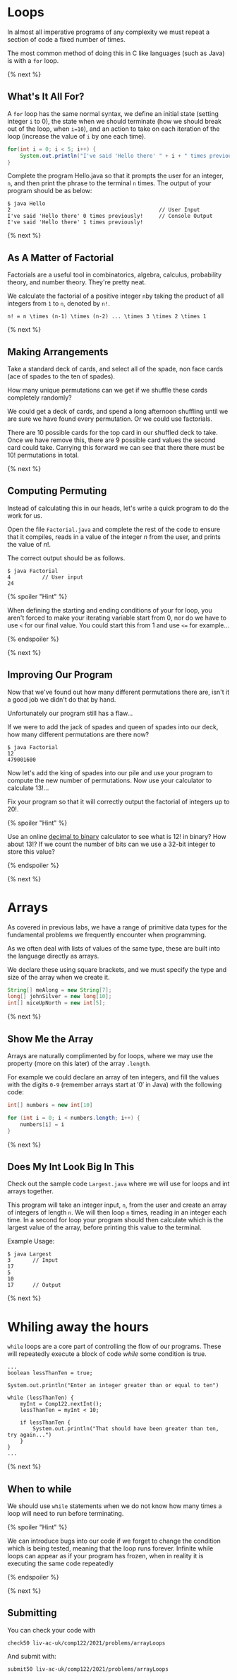 # Loops

In almost all imperative programs of any complexity we must repeat a section of code a fixed number of times.

The most common method of doing this in C like languages (such as Java) is with a `for` loop.

{% next %}

## What's It All For?

A `for` loop has the same normal syntax, we define an initial state (setting integer `i` to 0), the state when we should terminate (how we should break out of the loop, when `i=10`), and an action to take on each iteration of the loop (increase the value of `i` by one each time).

```java
for(int i = 0; i < 5; i++) {
    System.out.println("I've said 'Hello there' " + i + " times previously!");
}
```

Complete the program Hello.java so that it prompts the user for an integer, `n`, and then print the phrase to the terminal `n` times. The output of your program should be as below:

```
$ java Hello
2                                               // User Input
I've said 'Hello there' 0 times previously!     // Console Output
I've said 'Hello there' 1 times previously!
```

{% next %}

## As A Matter of Factorial

Factorials are a useful tool in combinatorics, algebra, calculus, probability theory, and number theory. They're pretty neat.

We calculate the factorial of a positive integer `n`by taking the product of all integers from `1` to `n`, denoted by `n!`.

`n! = n \times (n-1) \times (n-2) ... \times 3 \times 2 \times 1`

{% next %}

## Making Arrangements

Take a standard deck of cards, and select all of the spade, non face cards (ace of spades to the ten of spades).

How many unique permutations can we get if we shuffle these cards completely randomly?

We could get a deck of cards, and spend a long afternoon shuffling until we are sure we have found every permutation. Or we could use factorials.

There are $`10`$ possible cards for the top card in our shuffled deck to take. Once we have remove this, there are $`9`$ possible card values the second card could take. Carrying this forward we can see that there there must be $`10!`$ permutations in total.

{% next %}

## Computing Permuting

Instead of calculating this in our heads, let's write a quick program to do the work for us.

Open the file `Factorial.java` and complete the rest of the code to ensure that it compiles, reads in a value of the integer $`n`$ from the user, and prints the value of $`n!`$.

The correct output should be as follows.

```
$ java Factorial
4          // User input
24
```

{% spoiler "Hint" %}

When defining the starting and ending conditions of your for loop, you aren't forced to make your iterating variable start from 0, nor do we have to use `<` for our final value. You could start this from $`1`$ and use `<=` for example...

{% endspoiler %}

{% next %}

## Improving Our Program

Now that we've found out how many different permutations there are, isn't it a good job we didn't do that by hand.

Unfortunately our program still has a flaw...

If we were to add the jack of spades and queen of spades into our deck, how many different permutations are there now?

```
$ java Factorial
12
479001600
```

Now let's add the king of spades into our pile and use your program to compute the new number of permutations. Now use your calculator to calculate $`13!`$...

Fix your program so that it will correctly output the factorial of integers up to $`20!`$.

{% spoiler "Hint" %}

Use an online [decimal to binary](https://www.rapidtables.com/convert/number/decimal-to-binary.html) calculator to see what is $`12!`$ in binary? How about $`13!`$? If we count the number of bits can we use a 32-bit integer to store this value?

{% endspoiler %}

{% next %}

# Arrays

As covered in previous labs, we have a range of primitive data types for the fundamental problems we frequently encounter when programming.

As we often deal with lists of values of the same type, these are built into the language directly as arrays.

We declare these using square brackets, and we must specify the type and size of the array when we create it.

```java
String[] meAlong = new String[7];
long[] johnSilver = new long[10];
int[] niceUpNorth = new int[5]; 
```
{% next %}

## Show Me the Array

Arrays are naturally complimented by for loops, where we may use the property (more on this later) of the array `.length`.

For example we could declare an array of ten integers, and fill the values with the digits `0-9` (remember arrays start at $'0'$ in Java) with the following code:

```java
int[] numbers = new int[10]

for (int i = 0; i < numbers.length; i++) {
    numbers[i] = i
}
```

{% next %}

## Does My Int Look Big In This

Check out the sample code `Largest.java` where we will use for loops and int arrays together.

This program will take an integer input, `n`, from the user and create an array of integers of length `n`. We will then loop `n` times, reading in an integer each time. In a second for loop your program should then calculate which is the largest value of the array, before printing this value to the terminal.

Example Usage:

```
$ java Largest
3       // Input
17
5
10
17      // Output
```

{% next %}

# Whiling away the hours

`while` loops are a core part of controlling the flow of our programs. These will repeatedly execute a block of code _while_ some condition is true.

```
...
boolean lessThanTen = true;

System.out.println("Enter an integer greater than or equal to ten")

while (lessThanTen) {
    myInt = Comp122.nextInt();
    lessThanTen = myInt < 10;

    if lessThanTen {
        System.out.println("That should have been greater than ten, try again...")
    }
}
...
```

{% next %}

## When to while

We should use `while` statements when we do not know how many times a loop will need to run before terminating.

{% spoiler "Hint" %}

We can introduce bugs into our code if we forget to change the condition which is being tested, meaning that the loop runs forever. Infinite while loops can appear as if your program has frozen, when in reality it is executing the same code repeatedly

{% endspoiler %}

{% next %}

## Submitting

You can check your code with

`check50 liv-ac-uk/comp122/2021/problems/arrayLoops`

And submit with:

`submit50 liv-ac-uk/comp122/2021/problems/arrayLoops`